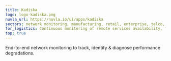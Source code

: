```yaml
---
title: Kadiska
logo: logo-kadiska.png
nuvla_url: https://nuvla.io/ui/apps/kadiska
sectors: network monitoring, manufacturing, retail, enterprise, telco, logistics &amp; shipping
for_logistics: Continuous monitoring of remote services availability, for business continuity assessment.
top: true
---
```


End-to-end network monitoring to track, identify &amp; diagnose performance degradations.
